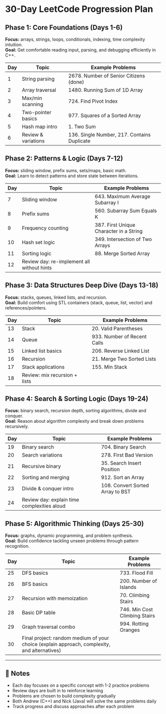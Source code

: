 # 30-Day LeetCode Progression Plan

## Phase 1: Core Foundations (Days 1-6)

**Focus:** arrays, strings, loops, conditionals, indexing, time complexity intuition.  
**Goal:** Get comfortable reading input, parsing, and debugging efficiently in C++.

| Day | Topic               | Example Problems                            |
| --- | ------------------- | ------------------------------------------- |
| 1   | String parsing      | 2678. Number of Senior Citizens (done)      |
| 2   | Array traversal     | 1480. Running Sum of 1D Array               |
| 3   | Max/min scanning    | 724. Find Pivot Index                       |
| 4   | Two-pointer basics  | 977. Squares of a Sorted Array              |
| 5   | Hash map intro      | 1. Two Sum                                  |
| 6   | Review & variations | 136. Single Number, 217. Contains Duplicate |

## Phase 2: Patterns & Logic (Days 7-12)

**Focus:** sliding window, prefix sums, sets/maps, basic math.  
**Goal:** Learn to detect patterns and store state between iterations.

| Day | Topic                                      | Example Problems                        |
| --- | ------------------------------------------ | --------------------------------------- |
| 7   | Sliding window                             | 643. Maximum Average Subarray I         |
| 8   | Prefix sums                                | 560. Subarray Sum Equals K              |
| 9   | Frequency counting                         | 387. First Unique Character in a String |
| 10  | Hash set logic                             | 349. Intersection of Two Arrays         |
| 11  | Sorting logic                              | 88. Merge Sorted Array                  |
| 12  | Review day: re-implement all without hints |                                         |

## Phase 3: Data Structures Deep Dive (Days 13-18)

**Focus:** stacks, queues, linked lists, and recursion.  
**Goal:** Build comfort using STL containers (stack, queue, list, vector) and references/pointers.

| Day | Topic                         | Example Problems            |
| --- | ----------------------------- | --------------------------- |
| 13  | Stack                         | 20. Valid Parentheses       |
| 14  | Queue                         | 933. Number of Recent Calls |
| 15  | Linked list basics            | 206. Reverse Linked List    |
| 16  | Recursion                     | 21. Merge Two Sorted Lists  |
| 17  | Stack applications            | 155. Min Stack              |
| 18  | Review: mix recursion + lists |                             |

## Phase 4: Search & Sorting Logic (Days 19-24)

**Focus:** binary search, recursion depth, sorting algorithms, divide and conquer.  
**Goal:** Reason about algorithm complexity and break down problems recursively.

| Day | Topic                                       | Example Problems                 |
| --- | ------------------------------------------- | -------------------------------- |
| 19  | Binary search                               | 704. Binary Search               |
| 20  | Search variations                           | 278. First Bad Version           |
| 21  | Recursive binary                            | 35. Search Insert Position       |
| 22  | Sorting and merging                         | 912. Sort an Array               |
| 23  | Divide & conquer intro                      | 108. Convert Sorted Array to BST |
| 24  | Review day: explain time complexities aloud |                                  |

## Phase 5: Algorithmic Thinking (Days 25-30)

**Focus:** graphs, dynamic programming, and problem synthesis.  
**Goal:** Build confidence tackling unseen problems through pattern recognition.

| Day | Topic                                                                                        | Example Problems              |
| --- | -------------------------------------------------------------------------------------------- | ----------------------------- |
| 25  | DFS basics                                                                                   | 733. Flood Fill               |
| 26  | BFS basics                                                                                   | 200. Number of Islands        |
| 27  | Recursion with memoization                                                                   | 70. Climbing Stairs           |
| 28  | Basic DP table                                                                               | 746. Min Cost Climbing Stairs |
| 29  | Graph traversal combo                                                                        | 994. Rotting Oranges          |
| 30  | Final project: random medium of your choice (explain approach, complexity, and alternatives) |                               |

---

## 📝 Notes

- Each day focuses on a specific concept with 1-2 practice problems
- Review days are built in to reinforce learning
- Problems are chosen to build complexity gradually
- Both Andrew (C++) and Nick (Java) will solve the same problems daily
- Track progress and discuss approaches after each problem
